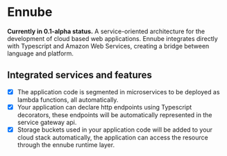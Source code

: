 # Ennube
**Currently in 0.1-alpha status.**
A service-oriented architecture for the development of cloud based web
applications. Ennube integrates directly with Typescript and Amazon Web
Services, creating a bridge between language and platform.

## Integrated services and features

- [x] The application code is segmented in microservices to be deployed as
    lambda functions, all automatically.
- [x] Your application can declare http endpoints using Typescript decorators,
    these endpoints will be automatically represented in the service gateway
    api.
- [x] Storage buckets used in your application code will be added to your cloud
    stack automatically, the application can access the resource through the
    ennube runtime layer.
